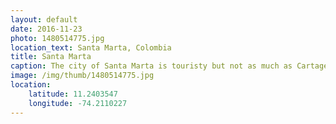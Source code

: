 ```yaml
---
layout: default
date: 2016-11-23
photo: 1480514775.jpg
location_text: Santa Marta, Colombia
title: Santa Marta
caption: The city of Santa Marta is touristy but not as much as Cartagena. The temperature is also less hot and oppressive. This city is also known to be the party city of the north coast. There is a lot of small squares, very good restaurant, nice bars and clubs! I really enjoyed this town! I played Jenga drunk in a bar ;)
image: /img/thumb/1480514775.jpg
location:
    latitude: 11.2403547
    longitude: -74.2110227
---
```

